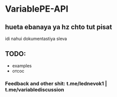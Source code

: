 # VariablePE-API

## hueta ebanaya ya hz chto tut pisat
idi nahui dokumentastiya sleva

## TODO:
- examples
- отсос

### Feedback and other shit: t.me/lednevok1 | t.me/variablediscussion